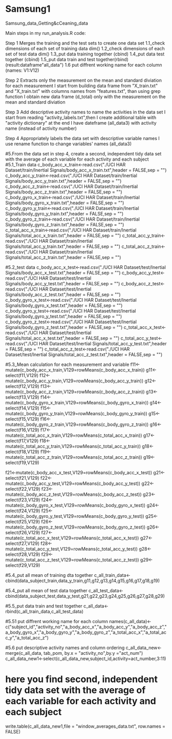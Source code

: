 # Samsung1
Samsung_data_Getting&amp;cCeaning_data

Main steps in my run_analysis.R code:


Step 1   Merges the training and the test sets to create one data set
1.1_check dimensions of each set of training data dim()
1.2_check dimensions of each set of test data dim()
1.3_put data training together (cbind)
1.4_put data test together (cbind)
1.5_put data train and test together(rbind) (result:dataframe"all_data")
1.6 put diffrent working name for each column (names: V1:V12)


Step 2  Extracts only the measurement on the mean and standard diviation for each measurement
I start from building data frame from "X_train.txt" and "X_train.txt" with columns names from "features.txt", than using grep function I obtain new data frame (d_total) only with the measurement on the mean and standard diviation


Step 3  Add descriptive activity names to name the activities in the data set
I start from reading "activity_labels.txt",then I create additional table with "activity dictionary" at the end I have dateframe (all_data3) with activity name (instead of activity number)



Step 4  Appropriately labels the data set with descriptive variable names
I use rename function to change variables' names (all_data3)


#5.From the data set in step 4, create a second, independent tidy data set with the average of each variable for each activity and each subject
#5.1_Train data
c_body_acc_x_train<-read.csv("./UCI HAR Dataset/train/Inertial Signals/body_acc_x_train.txt",header = FALSE,sep = "")
c_body_acc_y_train<-read.csv("./UCI HAR Dataset/train/Inertial Signals/body_acc_y_train.txt",header = FALSE,sep = "")
c_body_acc_z_train<-read.csv("./UCI HAR Dataset/train/Inertial Signals/body_acc_z_train.txt",header = FALSE,sep = "")
c_body_gyro_x_train<-read.csv("./UCI HAR Dataset/train/Inertial Signals/body_gyro_x_train.txt",header = FALSE,sep = "")
c_body_gyro_y_train<-read.csv("./UCI HAR Dataset/train/Inertial Signals/body_gyro_y_train.txt",header = FALSE,sep = "")
c_body_gyro_z_train<-read.csv("./UCI HAR Dataset/train/Inertial Signals/body_gyro_z_train.txt",header = FALSE,sep = "")
c_total_acc_x_train<-read.csv("./UCI HAR Dataset/train/Inertial Signals/total_acc_x_train.txt",header = FALSE,sep = "")
c_total_acc_y_train<-read.csv("./UCI HAR Dataset/train/Inertial Signals/total_acc_y_train.txt",header = FALSE,sep = "")
c_total_acc_z_train<-read.csv("./UCI HAR Dataset/train/Inertial Signals/total_acc_z_train.txt",header = FALSE,sep = "")

#5.2_test data
c_body_acc_x_test<-read.csv("./UCI HAR Dataset/test/Inertial Signals/body_acc_x_test.txt",header = FALSE,sep = "")
c_body_acc_y_test<-read.csv("./UCI HAR Dataset/test/Inertial Signals/body_acc_y_test.txt",header = FALSE,sep = "")
c_body_acc_z_test<-read.csv("./UCI HAR Dataset/test/Inertial Signals/body_acc_z_test.txt",header = FALSE,sep = "")
c_body_gyro_x_test<-read.csv("./UCI HAR Dataset/test/Inertial Signals/body_gyro_x_test.txt",header = FALSE,sep = "")
c_body_gyro_y_test<-read.csv("./UCI HAR Dataset/test/Inertial Signals/body_gyro_y_test.txt",header = FALSE,sep = "")
c_body_gyro_z_test<-read.csv("./UCI HAR Dataset/test/Inertial Signals/body_gyro_z_test.txt",header = FALSE,sep = "")
c_total_acc_x_test<-read.csv("./UCI HAR Dataset/test/Inertial Signals/total_acc_x_test.txt",header = FALSE,sep = "")
c_total_acc_y_test<-read.csv("./UCI HAR Dataset/test/Inertial Signals/total_acc_y_test.txt",header = FALSE,sep = "")
c_total_acc_z_test<-read.csv("./UCI HAR Dataset/test/Inertial Signals/total_acc_z_test.txt",header = FALSE,sep = "")

#5.3_Mean calculation for each measurement and variable
f11<-mutate(c_body_acc_x_train,V129=rowMeans(c_body_acc_x_train))
g11<-select(f11,V129)
f12<-mutate(c_body_acc_y_train,V129=rowMeans(c_body_acc_y_train))
g12<-select(f12,V129)
f13<-mutate(c_body_acc_z_train,V129=rowMeans(c_body_acc_z_train))
g13<-select(f13,V129)
f14<-mutate(c_body_gyro_x_train,V129=rowMeans(c_body_gyro_x_train))
g14<-select(f14,V129)
f15<-mutate(c_body_gyro_y_train,V129=rowMeans(c_body_gyro_y_train))
g15<-select(f15,V129)
f16<-mutate(c_body_gyro_z_train,V129=rowMeans(c_body_gyro_z_train))
g16<-select(f16,V129)
f17<-mutate(c_total_acc_x_train,V129=rowMeans(c_total_acc_x_train))
g17<-select(f17,V129)
f18<-mutate(c_total_acc_y_train,V129=rowMeans(c_total_acc_y_train))
g18<-select(f18,V129)
f19<-mutate(c_total_acc_z_train,V129=rowMeans(c_total_acc_z_train))
g19<-select(f19,V129)

f21<-mutate(c_body_acc_x_test,V129=rowMeans(c_body_acc_x_test))
g21<-select(f21,V129)
f22<-mutate(c_body_acc_y_test,V129=rowMeans(c_body_acc_y_test))
g22<-select(f22,V129)
f23<-mutate(c_body_acc_z_test,V129=rowMeans(c_body_acc_z_test))
g23<-select(f23,V129)
f24<-mutate(c_body_gyro_x_test,V129=rowMeans(c_body_gyro_x_test))
g24<-select(f24,V129)
f25<-mutate(c_body_gyro_y_test,V129=rowMeans(c_body_gyro_y_test))
g25<-select(f25,V129)
f26<-mutate(c_body_gyro_z_test,V129=rowMeans(c_body_gyro_z_test))
g26<-select(f26,V129)
f27<-mutate(c_total_acc_x_test,V129=rowMeans(c_total_acc_x_test))
g27<-select(f27,V129)
f28<-mutate(c_total_acc_y_test,V129=rowMeans(c_total_acc_y_test))
g28<-select(f28,V129)
f29<-mutate(c_total_acc_z_test,V129=rowMeans(c_total_acc_z_test))
g29<-select(f29,V129)

#5.4_put all mean of training dta together
c_all_train_data<-cbind(data_subject_train,data_y_train,g11,g12,g13,g14,g15,g16,g17,g18,g19)

#5.4_put all mean of test data together
c_all_test_data<-cbind(data_subject_test,data_y_test,g21,g22,g23,g24,g25,g26,g27,g28,g29)

#5.5_put data train and test together
c_all_data<-rbind(c_all_train_data,c_all_test_data)

#5.51 put diffrent working name for each column
names(c_all_data)<-c("subject_id","activity_no","a_body_acc_x","a_body_acc_y","a_body_acc_z","a_body_gyro_x","a_body_gyro_y","a_body_gyro_z","a_total_acc_x","a_total_acc_y","a_total_acc_z")

#5.6 put descriptive activity names and column ordering
c_all_data_new<-merge(c_all_data, tab_pom, by.x = "activity_no",by.y ="act_num")
c_all_data_new1<-select(c_all_data_new,subject_id,activity=act_number,3:11)
# here you find second, independent tidy data set with the average of each variable for each activity and each subject
write.table(c_all_data_new1,file = "window_averages_data.txt", row.names = FALSE)
